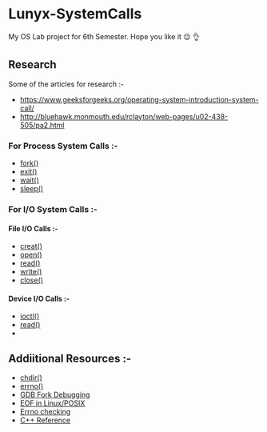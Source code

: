 # Lunyx-SystemCalls

  My OS Lab project for 6th Semester.
  Hope you like it :wink: :ok_hand:

## Research

  Some of the articles for research :-
  
  * https://www.geeksforgeeks.org/operating-system-introduction-system-call/  
  * http://bluehawk.monmouth.edu/rclayton/web-pages/u02-438-505/pa2.html

### For Process System Calls :-
  
  * [fork()](http://man7.org/linux/man-pages/man2/fork.2.html) 
  * [exit()](https://linux.die.net/man/2/exit)
  * [wait()](http://man7.org/linux/man-pages/man2/wait.2.html)
  * [sleep()](http://man7.org/linux/man-pages/man3/sleep.3.html)
  
### For I/O System Calls :-
   
#### File I/O Calls :-
    
  * [creat()]()  
  * [open()](http://man7.org/linux/man-pages/man2/open.2.html)
  * [read()](http://man7.org/linux/man-pages/man2/read.2.html)
  * [write()](http://man7.org/linux/man-pages/man2/write.2.html)
  * [close()](http://man7.org/linux/man-pages/man2/close.2.html)

#### Device I/O Calls :-
   
  * [ioctl()](http://man7.org/linux/man-pages/man2/ioctl.2.html)
  * [read()]()
  * 
  
## Addiitional Resources :-

  * [chdir()](http://man7.org/linux/man-pages/man2/chdir.2.html)
  * [errno()](http://man7.org/linux/man-pages/man3/errno.3.html)
  * [GDB Fork Debugging](https://sourceware.org/gdb/onlinedocs/gdb/Forks.html)
  * [EOF in Linux/POSIX](https://unix.stackexchange.com/questions/315151/whats-the-last-character-in-a-file)
  * [Errno checking](https://stackoverflow.com/questions/46013418/how-to-check-the-value-of-errno)
  * [C++ Reference](https://cppreference.com)
  
  